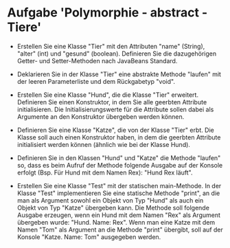 # Aufgabe 'Polymorphie - abstract - Tiere'

- Erstellen Sie eine Klasse "Tier" mit den Attributen "name" (String), "alter" (int) und "gesund" (boolean). Definieren Sie die dazugehörigen Getter- und Setter-Methoden nach JavaBeans Standard.


- Deklarieren Sie in der Klasse "Tier" eine abstrakte Methode "laufen" mit der leeren Parameterliste und dem Rückgabetyp "void".


- Erstellen Sie eine Klasse "Hund", die die Klasse "Tier" erweitert. Definieren Sie einen Konstruktor, in dem Sie alle geerbten Attribute initialisieren. Die Initialisierungswerte für die Attribute sollen dabei als Argumente an den Konstruktor übergeben werden können.


- Definieren Sie eine Klasse "Katze", die von der Klasse "Tier" erbt. Die Klasse soll auch einen Konstruktor haben, in dem die geerbten Attribute initialisiert werden können (ähnlich wie bei der Klasse Hund).


- Definieren Sie in den Klassen "Hund" und "Katze" die Methode "laufen" so, dass es beim Aufruf der Methode folgende Ausgabe auf der Konsole erfolgt (Bsp. Für Hund mit dem Namen Rex): "Hund Rex läuft".


- Erstellen Sie eine Klasse "Test" mit der statischen main-Methode. In der Klasse "Test" implementieren Sie eine statische Methode "print", an die man als Argument sowohl ein Objekt von Typ "Hund" als auch ein Objekt von Typ "Katze" übergeben kann. Die Methode soll folgende Ausgabe erzeugen, wenn ein Hund mit dem Namen "Rex" als Argument übergeben wurde: "Hund. Name: Rex". Wenn man eine Katze mit dem Namen "Tom" als Argument an die Methode "print" übergibt, soll auf der Konsole "Katze. Name: Tom" ausgegeben werden.
